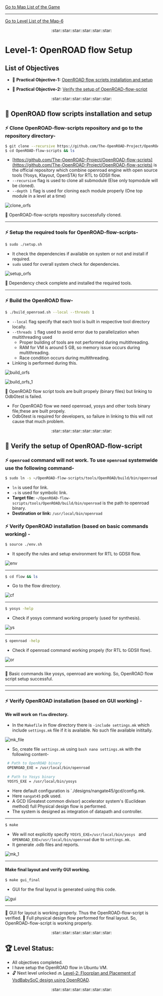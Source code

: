 [Go to Map List of the Game](https://github.com/Ranajoy01/Map_List_Path_to_silicon_RISC_V_SoC_Tapeout_game)

---

[Go to Level List of the Map-6](https://github.com/Ranajoy01/Map_6_Path_to_silicon_RISC_V_SoC_Tapeout_game)

<div align="center">:star::star::star::star::star::star:</div> 

# Level-1: OpenROAD flow Setup

## List of Objectives

- :microscope: <b>Practical Objective-1:</b> [OpenROAD flow scripts installation and setup](#microscope-openroad-flow-scripts-installation-and-setup)
  
- :microscope: <b>Practical Objective-2:</b> [Verify the setup of OpenROAD-flow-script](#microscope-verify-the-setup-of-openroad-flow-script)
  
 <div align="center">:star::star::star::star::star::star:</div> 

## :microscope: OpenROAD flow scripts installation and setup
### :zap: Clone OpenROAD-flow-scripts repository and go to the repository directory-
```bash
$ git clone --recursive https://github.com/The-OpenROAD-Project/OpenROAD-flow-scripts --depth 1
$ cd OpenROAD-flow-scripts && ls
```
- [https://github.com/The-OpenROAD-Project/OpenROAD-flow-scripts](https://github.com/The-OpenROAD-Project/OpenROAD-flow-scripts) is the official repository which combine openroad engine with open source tools (Yosys, Klayout, OpenSTA) for RTL to GDSII flow.
- `--recursive` flag is used to clone all submodule (Else only topmodule will be cloned).
- `--depth 1` flag is used for cloning each module properly (One top module in a level at a time)

![clone_orfs](images/clone_orfs.png)

:100: OpenROAD-flow-scripts repository successfully cloned.

---

### :zap: Setup the required tools for OpenROAD-flow-scripts-
```bash
$ sudo ./setup.sh
```
- It check the dependencies if available on system or not and install if required.
- `sudo` used for overall system check for dependencies.

![setup_orfs](images/setup_orfs.png)  

:100: Dependency check complete and installed the required tools.

---

### :zap: Build the OpenROAD flow-
```bash
$ ./build_openroad.sh --local --threads 1
```
- `--local` flag specify that each tool is built in respective tool directory locally.
- `--threads 1` flag used to avoid error due to parallelization when multithreading used
  - Proper building of tools are not performed during multithreading.
  - RAM for VM is around 5 GB, so memory issue occurs during multithreading.
  - Race condition occurs during multithreading.
- Linking is performed during this.

![build_orfs](images/build_orfs.png)

![build_orfs_1](images/build_orfs_1.png)

:100: OpenROAD flow script tools are built propely (binary files) but linking to OdbGtest is failed.

- For OpenROAD flow we need openroad, yosys and other tools binary file,these are built propely.
- OdbGtest is required for developers, so failure in linking to this will not cause that much problem.
      

<div align="center">:star::star::star::star::star::star:</div> 

## :microscope: Verify the setup of OpenROAD-flow-script
### :zap: `openroad` command will not work. To use `openroad` systemwide use the following command-
```bash
$ sudo ln -s ~/OpenROAD-flow-scripts/tools/OpenROAD/build/bin/openroad /usr/local/bin/openroad
```
- `ln` is used for link.
- `-s` is used for symbolic link.
- <b>Target file:</b> `~/OpenROAD-flow-scripts/tools/OpenROAD/build/bin/openroad` is the path to openroad binary.
- <b>Destination or link:</b> `/usr/local/bin/openroad`

### :zap: Verify OpenROAD installation (based on basic commands working) -
```bash
$ source ./env.sh
```
- It specify the rules and setup environment for RTL to GDSII flow.
  
![env](images/env.png)

---

```bash
$ cd flow && ls
```
- Go to the flow directory.

![cf](images/cf.png)

---
```bash
$ yosys -help
```
- Check if yosys command working properly (used for synthesis).
  
![ys](images/ys.png)
  
---
```bash
$ openroad -help
```
- Check if openroad command working propely (for RTL to GDSII flow).

![or](images/or.png)

---

:100: Basic commands like yosys, openroad are working. So, OpenROAD flow script setup successful.

---
---

### :zap: Verify OpenROAD installation (based on GUI working) -
#### We will work on `flow` directory.
- In the `Makefile` in flow directory there is `-include settings.mk` which include `settings.mk` file if it is available. No such file available inititally.

![mk_file](images/mk_file.png)
   - So, create file `settings.mk` using ```bash nano settings.mk``` with the following content-
   ```bash
    # Path to OpenROAD binary
    OPENROAD_EXE = /usr/local/bin/openroad
    
    # Path to Yosys binary
    YOSYS_EXE = /usr/local/bin/yosys
   ```
   - Here default configuration is `./designs/nangate45/gcd/config.mk.
   - Here `nangat45` pdk used.
   - A GCD (Greatest common divisor) accelerator system's (Euclidean method) full Physical design flow is performed.
   - The system is designed as integration of datapath and controller.
     
---

```bash
$ make 
```
- We will not explicitly specify `YOSYS_EXE=/usr/local/bin/yosys ` and `OPENROAD_EXE=/usr/local/bin/openroad` due to `settings.mk`.
- It generate .odb files and reports.

![mk_1](images/mk_1.png)

---

#### Make final layout and verify GUI working.

```bash
$ make gui_final 
```

- GUI for the final layout is generated using this code.

 ![gui](images/gui.png) 

 ---

 :100: GUI for layout is working properly. Thus the OpenROAD-flow-script is verified.
 :100: Full physical design flow performed for final layout. So, OpenROAD-flow-script is working properly.


<div align="center">:star::star::star::star::star::star:</div> 

 ## :trophy: Level Status: 

- All objectives completed.
- I have setup the OpenROAD flow in Ubuntu VM.
- 🔓 Next level unlocked 🔜 [Level-2:  Floorplan and Placement of VsdBabySoC design using OpenROAD](../Level_2/readme.md).
  
<div align="center">:star::star::star::star::star::star:</div> 


